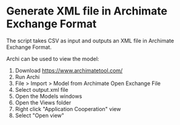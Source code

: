 # Generate XML file in Archimate Exchange Format

The script takes CSV as input and outputs an XML file in Archimate Exchange Format.

Archi can be used to view the model:
1. Download https://www.archimatetool.com/
2. Run Archi
3. File > Import > Model from Archimate Open Exchange File
4. Select output.xml file
5. Open the Models windows
6. Open the Views folder
7. Right click "Application Cooperation" view
8. Select "Open view"
